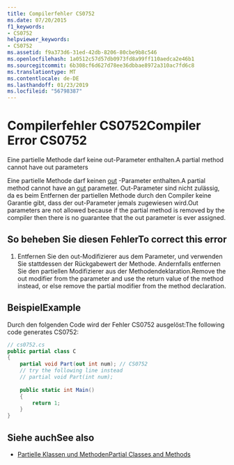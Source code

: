 ```yaml
---
title: Compilerfehler CS0752
ms.date: 07/20/2015
f1_keywords:
- CS0752
helpviewer_keywords:
- CS0752
ms.assetid: f9a373d6-31ed-42db-8206-80cbe9b8c546
ms.openlocfilehash: 1a0512c57d57db0973fd8a99ff110aedca2e46b1
ms.sourcegitcommit: 6b308cf6d627d78ee36dbbae8972a310ac7fd6c8
ms.translationtype: MT
ms.contentlocale: de-DE
ms.lasthandoff: 01/23/2019
ms.locfileid: "56798387"
---
```

# <a name="compiler-error-cs0752"></a><span data-ttu-id="b3f0d-102">Compilerfehler CS0752</span><span class="sxs-lookup"><span data-stu-id="b3f0d-102">Compiler Error CS0752</span></span>
<span data-ttu-id="b3f0d-103">Eine partielle Methode darf keine out-Parameter enthalten.</span><span class="sxs-lookup"><span data-stu-id="b3f0d-103">A partial method cannot have out parameters</span></span>  
  
 <span data-ttu-id="b3f0d-104">Eine partielle Methode darf keinen [out](../../csharp/language-reference/keywords/out-parameter-modifier.md) -Parameter enthalten.</span><span class="sxs-lookup"><span data-stu-id="b3f0d-104">A partial method cannot have an [out](../../csharp/language-reference/keywords/out-parameter-modifier.md) parameter.</span></span> <span data-ttu-id="b3f0d-105">Out-Parameter sind nicht zulässig, da es beim Entfernen der partiellen Methode durch den Compiler keine Garantie gibt, dass der out-Parameter jemals zugewiesen wird.</span><span class="sxs-lookup"><span data-stu-id="b3f0d-105">Out parameters are not allowed because if the partial method is removed by the compiler then there is no guarantee that the out parameter is ever assigned.</span></span>  
  
## <a name="to-correct-this-error"></a><span data-ttu-id="b3f0d-106">So beheben Sie diesen Fehler</span><span class="sxs-lookup"><span data-stu-id="b3f0d-106">To correct this error</span></span>  
  
1.  <span data-ttu-id="b3f0d-107">Entfernen Sie den out-Modifizierer aus dem Parameter, und verwenden Sie stattdessen der Rückgabewert der Methode. Andernfalls entfernen Sie den partiellen Modifizierer aus der Methodendeklaration.</span><span class="sxs-lookup"><span data-stu-id="b3f0d-107">Remove the out modifier from the parameter and use the return value of the method instead, or else remove the partial modifier from the method declaration.</span></span>  
  
## <a name="example"></a><span data-ttu-id="b3f0d-108">Beispiel</span><span class="sxs-lookup"><span data-stu-id="b3f0d-108">Example</span></span>  
 <span data-ttu-id="b3f0d-109">Durch den folgenden Code wird der Fehler CS0752 ausgelöst:</span><span class="sxs-lookup"><span data-stu-id="b3f0d-109">The following code generates CS0752:</span></span>  
  
```csharp  
// cs0752.cs  
public partial class C  
{  
    partial void Part(out int num); // CS0752  
    // try the following line instead  
    // partial void Part(int num);  
  
    public static int Main()  
    {  
        return 1;  
    }  
}  
```  
  
## <a name="see-also"></a><span data-ttu-id="b3f0d-110">Siehe auch</span><span class="sxs-lookup"><span data-stu-id="b3f0d-110">See also</span></span>

- [<span data-ttu-id="b3f0d-111">Partielle Klassen und Methoden</span><span class="sxs-lookup"><span data-stu-id="b3f0d-111">Partial Classes and Methods</span></span>](../../csharp/programming-guide/classes-and-structs/partial-classes-and-methods.md)
